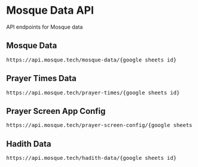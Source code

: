 <h1>Mosque Data API</h1>
<p>API endpoints for Mosque data</p>

<h2>Mosque Data</h2>
<pre>https://api.mosque.tech/mosque-data/{google_sheets_id}</pre>

<h2>Prayer Times Data</h2>
<pre>https://api.mosque.tech/prayer-times/{google_sheets_id}</pre>

<h2>Prayer Screen App Config</h2>
<pre>https://api.mosque.tech/prayer-screen-config/{google_sheets_id}</pre>

<h2>Hadith Data</h2>
<pre>https://api.mosque.tech/hadith-data/{google_sheets_id}</pre>
